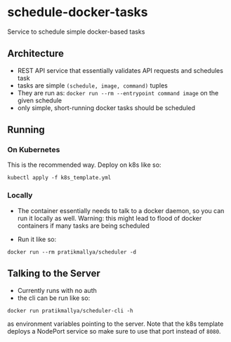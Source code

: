 # schedule-docker-tasks
Service to schedule simple docker-based tasks

## Architecture

* REST API service that essentially validates API requests and schedules task
* tasks are simple `(schedule, image, command)` tuples
* They are run as: `docker run --rm --entrypoint command image` on the given
schedule
* only simple, short-running docker tasks should be scheduled


## Running

### On Kubernetes
This is the recommended way. Deploy on k8s like so:

```
kubectl apply -f k8s_template.yml

```

### Locally
* The container essentially needs to talk to a docker daemon, so you can
run it locally as well. Warning: this might lead to flood of docker containers
if many tasks are being scheduled

* Run it like so:

```
docker run --rm pratikmallya/scheduler -d
```

## Talking to the Server
* Currently runs with no auth
* the cli can be run like so:

```
docker run pratikmallya/scheduler-cli -h
```
as environment variables pointing to the server. Note that the k8s template
deploys a NodePort service so make sure to use that port instead of `8080`.
